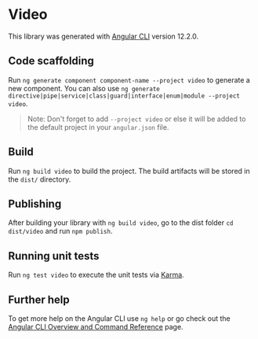 # Video

This library was generated with [Angular CLI](https://github.com/angular/angular-cli) version 12.2.0.

## Code scaffolding

Run `ng generate component component-name --project video` to generate a new component. You can also use `ng generate directive|pipe|service|class|guard|interface|enum|module --project video`.
> Note: Don't forget to add `--project video` or else it will be added to the default project in your `angular.json` file. 

## Build

Run `ng build video` to build the project. The build artifacts will be stored in the `dist/` directory.

## Publishing

After building your library with `ng build video`, go to the dist folder `cd dist/video` and run `npm publish`.

## Running unit tests

Run `ng test video` to execute the unit tests via [Karma](https://karma-runner.github.io).

## Further help

To get more help on the Angular CLI use `ng help` or go check out the [Angular CLI Overview and Command Reference](https://angular.io/cli) page.
